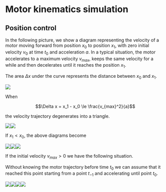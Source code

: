 # Motor kinematics simulation

## Position control

In the following picture, we show a diagram representing the velocity of a motor moving forward from position $x_0$ to position $x_1$, with zero initial velocity $v_0$ at time $t_0$ and acceleration $a$. In a typical situation, the motor accelerates to a maximum velocity $v_{max}$, keeps the same velocity for a while and then decelerates until it reaches the position $x_1$.

The area $\Delta x$ under the curve represents the distance between $x_0$ and $x_1$.

<img src="svg/forward_1.svg">

When

$$\Delta x = x_1 - x_0 \le \frac{v_{max}^2}{a}$$

the velocity trajectory degenerates into a triangle.

<img src="svg/forward_2.svg"><img src="svg/forward_3.svg">

If $x_1< x_0$, the above diagrams become

<img src="svg/reverse_1.svg"><img src="svg/reverse_2.svg"><img src="svg/reverse_3.svg">

If the initial velocity $v_{max} \gt 0$ we have the following situation.

Without knowing the motor trajectory before time $t_0$ we can assume that it reached this point starting from a point $t_{-1}$ and accelerating until point $t_0$.

<img src="svg/forward_translated_1.svg"><img src="svg/forward_translated_2.svg"><img src="svg/forward_translated_3.svg"><img src="svg/forward_translated_4.svg">
